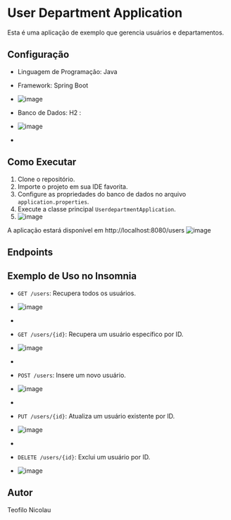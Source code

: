 # User Department Application

Esta é uma aplicação de exemplo que gerencia usuários e departamentos.

## Configuração

- Linguagem de Programação: Java
- Framework: Spring Boot
- ![image](https://github.com/teofilonicolau/user_department/assets/97030160/174df903-b40a-44ff-a196-fc0c2b53e718)

- Banco de Dados: H2 :
- ![image](https://github.com/teofilonicolau/user_department/assets/97030160/b9c6c667-d1ad-47f1-a091-a2bf7905713c)

-

## Como Executar

1. Clone o repositório.
2. Importe o projeto em sua IDE favorita.
3. Configure as propriedades do banco de dados no arquivo `application.properties`.
4. Execute a classe principal `UserdepartmentApplication`.
5. ![image](https://github.com/teofilonicolau/user_department/assets/97030160/64a7dcd5-1088-41e8-8ca4-46913d949bb9)



A aplicação estará disponível em http://localhost:8080/users
![image](https://github.com/teofilonicolau/user_department/assets/97030160/0cb31349-2c26-4949-b211-115629db28b4)


## Endpoints

## Exemplo de Uso no Insomnia

- `GET /users`: Recupera todos os usuários.
- ![image](https://github.com/teofilonicolau/user_department/assets/97030160/8c534521-b812-4c32-8de8-607a88edfb6e)

- 
- `GET /users/{id}`: Recupera um usuário específico por ID.
- ![image](https://github.com/teofilonicolau/user_department/assets/97030160/6fc4ff1e-492c-408f-9288-36686d9dc559)

- 
- `POST /users`: Insere um novo usuário.
- ![image](https://github.com/teofilonicolau/user_department/assets/97030160/51c142c7-2897-428a-9f69-c6f701294765)

- 
- `PUT /users/{id}`: Atualiza um usuário existente por ID.
- ![image](https://github.com/teofilonicolau/user_department/assets/97030160/94d3eea8-e16c-43c8-b09c-cc2afb168426)

- 
- `DELETE /users/{id}`: Exclui um usuário por ID.
- ![image](https://github.com/teofilonicolau/user_department/assets/97030160/115db211-0648-4250-8cf5-dee759bbdccf)





## Autor

Teofilo Nicolau
